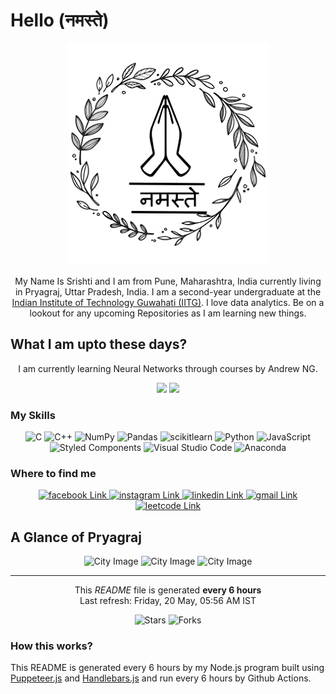 # Hello (नमस्ते) #

<p align="center">
  <img src="./content/images/namaste.jpg" />
</p>

<p align="center">
My Name Is Srishti and I am from Pune, Maharashtra, India currently living in Pryagraj, Uttar Pradesh, India. I am a second-year undergraduate at the <a href="http://iitg.ac.in/">Indian Institute of Technology Guwahati (IITG)</a>. I love data analytics. Be on a lookout for any upcoming Repositories as I am learning new things.
</p>

## What I am upto these days? ##
<p align="center">
I am currently learning Neural Networks through courses by Andrew NG.
</p>

<p align="center">
  <img src="https://github-readme-stats.vercel.app/api/top-langs/?username=srishtikumari03&layout=compact&theme=midnight-purple"></img>
  <img src="https://github-readme-stats.vercel.app/api?username=srishtikumari03&show_icons=true&theme=cobalt"></img>
</p>


### My Skills ###
<p align="center">
    <img alt="C" src="https://img.shields.io/badge/-C-A8B9CC?style=for-the-badge&logo=c&logoColor=white" />
    <img alt="C++" src="https://img.shields.io/badge/-C++-00599C?style=for-the-badge&logo=cplusplus&logoColor=white" />
    <img alt="NumPy" src="https://img.shields.io/badge/-NumPy-013243?style=for-the-badge&logo=numpy&logoColor=white" />
    <img alt="Pandas" src="https://img.shields.io/badge/-Pandas-150458?style=for-the-badge&logo=pandas&logoColor=white" />
    <img alt="scikitlearn" src="https://img.shields.io/badge/-scikitlearn-F7931E?style=for-the-badge&logo=scikitlearn&logoColor=white" />
    <img alt="Python" src="https://img.shields.io/badge/-Python-3776AB?style=for-the-badge&logo=python&logoColor=white" />
    <img alt="JavaScript" src="https://img.shields.io/badge/-JavaScript-F7DF1E?style=for-the-badge&logo=javascript&logoColor=white" />
    <img alt="Styled Components" src="https://img.shields.io/badge/-Styled Components-db7092?style=for-the-badge&logo=styled-components&logoColor=white" />
    <img alt="Visual Studio Code" src="https://img.shields.io/badge/-Visual Studio Code-007ACC?style=for-the-badge&logo=visualstudiocode&logoColor=white" />
    <img alt="Anaconda" src="https://img.shields.io/badge/-Anaconda-44A833?style=for-the-badge&logo=anaconda&logoColor=white" />
</p>

### Where to find me ###
<p align="center">
    <a href="https://www.facebook.com/profile.php?id&#x3D;100058001795306">
      <img alt="facebook Link" src="https://img.shields.io/badge/-facebook-1877F2?style=for-the-badge&logo=facebook&logoColor=white" />
    </a>
    <a href="https://www.instagram.com/gibberish.cringer/">
      <img alt="instagram Link" src="https://img.shields.io/badge/-instagram-E4405F?style=for-the-badge&logo=instagram&logoColor=white" />
    </a>
    <a href="www.linkedin.com/in/mynameissrishti">
      <img alt="linkedin Link" src="https://img.shields.io/badge/-linkedin-0A66C2?style=for-the-badge&logo=linkedin&logoColor=white" />
    </a>
    <a href="mailto:ksrishti678@gmail.com">
      <img alt="gmail Link" src="https://img.shields.io/badge/-gmail-EA4335?style=for-the-badge&logo=gmail&logoColor=white" />
    </a>
    <a href="https://leetcode.com/ksrishti_03/">
      <img alt="leetcode Link" src="https://img.shields.io/badge/-leetcode-FFA116?style=for-the-badge&logo=leetcode&logoColor=white" />
    </a>
</p>

## A Glance of Pryagraj ##
<p align="center">
  <img width="250" height="250" alt="City Image" src="https://images.unsplash.com/photo-1612981889051-27be7c2d52ec?ixlib&#x3D;rb-1.2.1&amp;ixid&#x3D;MnwxMjA3fDB8MHxzZWFyY2h8MTJ8fHByYXlhZ3JhanxlbnwwfHwwfHw%3D&amp;w&#x3D;1000&amp;q&#x3D;80" /> 
  <img width="250" height="250" alt="City Image" src="https://media.istockphoto.com/photos/historical-monument-in-allahabad-uttar-pradesh-india-picture-id471497249?b&#x3D;1&amp;k&#x3D;20&amp;m&#x3D;471497249&amp;s&#x3D;170667a&amp;w&#x3D;0&amp;h&#x3D;xD7bd7GzGfKH4SJGdK1c19WhaHaB4_9fCH5kUzWe2I8&#x3D;" /> 
  <img width="250" height="250" alt="City Image" src="https://media.istockphoto.com/photos/all-saints-cathedral-patthar-girja-in-prayagraj-india-picture-id1369774863?b&#x3D;1&amp;k&#x3D;20&amp;m&#x3D;1369774863&amp;s&#x3D;170667a&amp;w&#x3D;0&amp;h&#x3D;s3xB3QseWR-DxgI_aJW1QwIYQ5G6_AFNmx7S2qWA7z8&#x3D;" /> 
</p>

------------

<p align="center">
  This <i>README</i> file is generated <b>every 6 hours</b>
  </br>
  Last refresh: Friday, 20 May, 05:56 AM IST
  <br />
</p>

<p align="center">
  <img alt="Stars" src="https://shields.io/badge/Stars-1-0A66C2?style=for-the-badge"/> 
  <img alt="Forks" src="https://shields.io/badge/Forks-0-0A66C2?style=for-the-badge"/>
</p>

### How this works? ###
This README is generated every 6 hours by my Node.js program built using [Puppeteer.js](https://github.com/puppeteer/puppeteer) and [Handlebars.js](https://handlebarsjs.com/) and run every 6 hours by Github Actions.